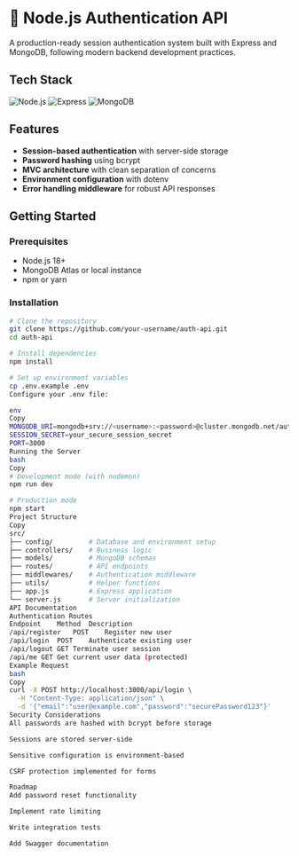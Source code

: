 # 🔐 Node.js Authentication API

A production-ready session authentication system built with Express and MongoDB, following modern backend development practices.

## Tech Stack
![Node.js](https://img.shields.io/badge/Node.js-18+-339933?logo=node.js&logoColor=white)
![Express](https://img.shields.io/badge/Express-4.x-000000?logo=express&logoColor=white)
![MongoDB](https://img.shields.io/badge/MongoDB-5+-47A248?logo=mongodb&logoColor=white)

## Features
- **Session-based authentication** with server-side storage
- **Password hashing** using bcrypt
- **MVC architecture** with clean separation of concerns
- **Environment configuration** with dotenv
- **Error handling middleware** for robust API responses

## Getting Started

### Prerequisites
- Node.js 18+
- MongoDB Atlas or local instance
- npm or yarn

### Installation
```bash
# Clone the repository
git clone https://github.com/your-username/auth-api.git
cd auth-api

# Install dependencies
npm install

# Set up environment variables
cp .env.example .env
Configure your .env file:

env
Copy
MONGODB_URI=mongodb+srv://<username>:<password>@cluster.mongodb.net/auth_db?retryWrites=true&w=majority
SESSION_SECRET=your_secure_session_secret
PORT=3000
Running the Server
bash
Copy
# Development mode (with nodemon)
npm run dev

# Production mode
npm start
Project Structure
Copy
src/
├── config/         # Database and environment setup
├── controllers/    # Business logic
├── models/         # MongoDB schemas
├── routes/         # API endpoints
├── middlewares/    # Authentication middleware
├── utils/          # Helper functions
├── app.js          # Express application
└── server.js       # Server initialization
API Documentation
Authentication Routes
Endpoint	Method	Description
/api/register	POST	Register new user
/api/login	POST	Authenticate existing user
/api/logout	GET	Terminate user session
/api/me	GET	Get current user data (protected)
Example Request
bash
Copy
curl -X POST http://localhost:3000/api/login \
  -H "Content-Type: application/json" \
  -d '{"email":"user@example.com","password":"securePassword123"}'
Security Considerations
All passwords are hashed with bcrypt before storage

Sessions are stored server-side

Sensitive configuration is environment-based

CSRF protection implemented for forms

Roadmap
Add password reset functionality

Implement rate limiting

Write integration tests

Add Swagger documentation
